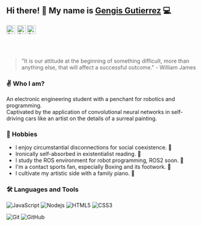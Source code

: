 ## Hi there! 👋 My name is [Gengis Gutierrez](https://github.com/GengisGutierrez) :computer:

<p>
  <div style="display:flex; align-items:center">
    <a href="https://www.linkedin.com/in/gengis-gutierrez-chiara-b4a078185/">
      <img align="left" style="margin-right:5px" alt="Gengis's Linkedin" width="23px" src="https://i.imgur.com/G9xYQ10.jpg" />
    </a>
    <a href="https://www.facebook.com/gengis.enemigodelabuso/">
      <img align="left" alt="Gengis | Facebook" width="23px" src="https://i.imgur.com/Zb7XoLE.jpg" />
    </a>
    <a href="https://www.instagram.com/gensisgutierrez/?hl=es-la">
      <img align="left" alt="Gengis's Email" width="23px" src="https://i.imgur.com/MkWefu0.jpg" />
    </a>
  </div>
<p/>
<br />
<br/>

>"It is our attitude at the beginning of something difficult, more than anything else, that will affect a successful outcome." - William James
### :v: Who I am?
An electronic engineering student with a penchant for robotics and programming.  
Captivated by the application of convolutional neural networks in self-driving cars like an artist on the details of a surreal painting.  

### 🏃 Hobbies  
+ I enjoy circumstantial disconnections for social coexistence. 🚶
+ Ironically self-absorbed in existentialist reading. 📖
+ I study the ROS environment for robot programming, ROS2 soon. 🤖
+ I'm a contact sports fan, especially Boxing and its footwork. 🥊
+ I cultivate my artistic side with a family piano. 🎹


### 🛠️ Languages and Tools

![JavaScript](https://img.shields.io/badge/-JavaScript-black?style=flat-square&logo=javascript)
![Nodejs](https://img.shields.io/badge/-Nodejs-black?style=flat-square&logo=Node.js)
![HTML5](https://img.shields.io/badge/-HTML5-black?style=flat-square&logo=html5&logoColor=white)
![CSS3](https://img.shields.io/badge/-CSS3-black?style=flat-square&logo=css3)

![Git](https://img.shields.io/badge/-Git-black?style=flat-square&logo=git)
![GitHub](https://img.shields.io/badge/-GitHub-black?style=flat-square&logo=github)  
  
    






